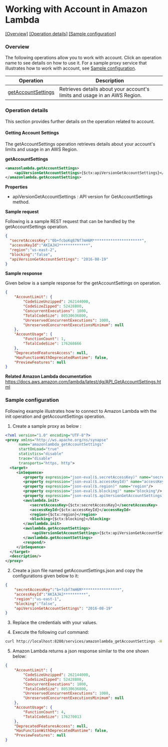 # Working with Account in Amazon Lambda

[[Overview]](#overview)  [[Operation details]](#operation-details)  [[Sample configuration]](#sample-configuration)

### Overview 

The following operations allow you to work with account. Click an operation name to see details on how to use it.
For a sample proxy service that illustrates how to work with account, see [Sample configuration](#sample-configuration).

| Operation        | Description |
| ------------- |-------------|
| [getAccountSettings](#getting-account-settings)    | Retrieves details about your account's limits and usage in an AWS Region.  |

### Operation details

This section provides further details on the operation related to account.

#### Getting Account Settings

The getAccountSettings operation retrieves details about your account's limits and usage in an AWS Region.

**getAccountSettings**
```xml
<amazonlambda.getAccountSettings>
    <apiVersionGetAccountSettings>{$ctx:apiVersionGetAccountSettings}</apiVersionGetAccountSettings>
</amazonlambda.getAccountSettings>

```

**Properties**
* apiVersionGetAccountSettings : API version for GetAccountSettings method.

**Sample request**

Following is a sample REST request that can be handled by the getAccountSettings operation.
```json
{
  "secretAccessKey":"0b+fcboKq87Nf7mH6M**********************",
  "accessKeyId":"AKIAJHJ*************",
  "region":"us-east-2",
  "blocking":"false",
  "apiVersionGetAccountSettings": "2016-08-19"
}
```

**Sample response**

Given below is a sample response for the getAccountSettings on operation.

```json
{
    "AccountLimit": {
        "CodeSizeUnzipped": 262144000,
        "CodeSizeZipped": 52428800,
        "ConcurrentExecutions": 1000,
        "TotalCodeSize": 80530636800,
        "UnreservedConcurrentExecutions": 1000,
        "UnreservedConcurrentExecutionsMinimum": null
    },
    "AccountUsage": {
        "FunctionCount": 1,
        "TotalCodeSize": 176268666
    },
    "DeprecatedFeaturesAccess": null,
    "HasFunctionWithDeprecatedRuntime": false,
    "PreviewFeatures": null
}
```

**Related Amazon Lambda documentation**
https://docs.aws.amazon.com/lambda/latest/dg/API_GetAccountSettings.html

### Sample configuration

Following example illustrates how to connect to Amazon Lambda with the init operation and getAccountSettings operation.

1. Create a sample proxy as below :

```xml
<?xml version="1.0" encoding="UTF-8"?>
<proxy xmlns="http://ws.apache.org/ns/synapse"
      name="amazonlambda_getAccountSettings"
      startOnLoad="true"
      statistics="disable"
      trace="disable"
      transports="https, http">
  <target>
     <inSequence>
        <property expression="json-eval($.secretAccessKey)" name="secretAccessKey"/>
        <property expression="json-eval($.accessKeyId)" name="accessKeyId"/>
        <property expression="json-eval($.region)" name="region"/>
        <property expression="json-eval($.blocking)" name="blocking"/> 
        <property expression="json-eval($.apiVersionGetAccountSettings)" name="apiVersionGetAccountSettings"/>      
        <awslambda.init>
           <secretAccessKey>{$ctx:secretAccessKey}</secretAccessKey>
           <accessKeyId>{$ctx:accessKeyId}</accessKeyId>
           <region>{$ctx:region}</region>
           <blocking>{$ctx:blocking}</blocking>
        </awslambda.init>
        <awslambda.getAccountSettings>
            <apiVersionGetAccountSettings>{$ctx:apiVersionGetAccountSettings}</apiVersionGetAccountSettings>
        </awslambda.getAccountSettings>           
        <respond/>
     </inSequence>
  </target>
  <description/>
</proxy>
```
2. Create a json file named getAccountSettings.json and copy the configurations given below to it:

```json
{
    "secretAccessKey":"b+fcbf7mH6M*****************",
    "accessKeyId":"AKIAJHJ**********",
    "region":"us-east-1",
    "blocking":"false",
    "apiVersionGetAccountSettings": "2016-08-19"
}
```

3. Replace the credentials with your values.

4. Execute the following curl command:

```bash
curl http://localhost:8280/services/amazonlambda_getAccountSettings -H "Content-Type: application/json" -d @getAccountSettings.json
```
5. Amazon Lambda returns a json response similar to the one shown below:
 
```json
{
    "AccountLimit": {
        "CodeSizeUnzipped": 262144000,
        "CodeSizeZipped": 52428800,
        "ConcurrentExecutions": 1000,
        "TotalCodeSize": 80530636800,
        "UnreservedConcurrentExecutions": 1000,
        "UnreservedConcurrentExecutionsMinimum": null
    },
    "AccountUsage": {
        "FunctionCount": 4,
        "TotalCodeSize": 176270013
    },
    "DeprecatedFeaturesAccess": null,
    "HasFunctionWithDeprecatedRuntime": false,
    "PreviewFeatures": null
}
```
